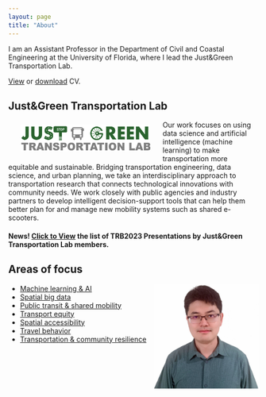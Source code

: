 ```yaml
---
layout: page
title: "About"
---
```




I am an Assistant Professor in the Department of Civil and Coastal Engineering at the University of Florida, where I lead the Just&Green Transportation Lab.

[View](https://docs.google.com/viewer?url=https://raw.githubusercontent.com/jacobyan0/jacobyan0.github.io/master/Yan_CV.pdf) or [download](https://raw.githubusercontent.com/jacobyan0/jacobyan0.github.io/master/Yan_CV.pdf) CV.

## Just&Green Transportation Lab

<img align="left" width="261" height="54" src="https://github.com/jacobyan0/jacobyan0.github.io/raw/master/images/Other/Lab%20logo.jpg" style="vertical-align:middle;margin: 8px 25px"> 


Our work focuses on using data science and artificial intelligence (machine learning) to make transportation more equitable and sustainable. Bridging transportation engineering, data science, and urban planning, we take an interdisciplinary approach to transportation research that connects technological innovations with community needs. We work closely with public agencies and industry partners to develop intelligent decision-support tools that can help them better plan for and manage new mobility systems such as shared e-scooters. 

#### News! [Click to View](https://docs.google.com/viewer?url=https://raw.githubusercontent.com/jacobyan0/jacobyan0.github.io/master/OtherFiles/TRB2023%20Just%20and%20Green%20Transportation%20Lab.pdf) the list of TRB2023 Presentations by Just&Green Transportation Lab members.

## Areas of focus


<img align="right" width="210" height="210" src="https://github.com/jacobyan0/jacobyan0.github.io/raw/master/images/photos/Headshot_Yan.jpg" style="vertical-align:middle"> 

* [Machine learning & AI](https://jacobyan0.github.io/aibigdata/)
* [Spatial big data](https://jacobyan0.github.io/aibigdata/)
* [Public transit & shared mobility](https://jacobyan0.github.io/transitnewmobility/)
* [Transport equity](https://jacobyan0.github.io/equity/)
* [Spatial accessibility](https://jacobyan0.github.io/accessibility/)
* [Travel behavior](https://jacobyan0.github.io/travelbehavior/)
* [Transportation & community resilience](https://jacobyan0.github.io/resilience/)


